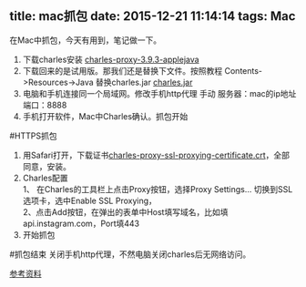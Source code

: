 title: mac抓包
date: 2015-12-21 11:14:14
tags:	Mac
---
在Mac中抓包，今天有用到，笔记做一下。  

1. 下载charles安装
[charles-proxy-3.9.3-applejava](/jar/charles-proxy-3.9.3-applejava.dmg)
2. 下载回来的是试用版。那我们还是替换下文件。按照教程
Contents->Resources->Java 替换charles.jar
[charles.jar](/jar/charles.jar)
3. 电脑和手机连接同一个局域网。修改手机http代理 手动
服务器：mac的ip地址
端口：8888
4. 手机打开软件，Mac中Charles确认。抓包开始

#HTTPS抓包
1. 用Safari打开，下载证书[charles-proxy-ssl-proxying-certificate.crt](/jar/charles-proxy-ssl-proxying-certificate.crt)，全部同意，安装。
2. Charles配置   
1、 在Charles的工具栏上点击Proxy按钮，选择Proxy Settings…
切换到SSL选项卡，选中Enable SSL Proxying，  
2、点击Add按钮，在弹出的表单中Host填写域名，比如填api.instagram.com，Port填443
3. 开始抓包  

#抓包结束
关闭手机http代理，不然电脑关闭charles后无网络访问。

[参考资料](http://blog.csdn.net/jiangwei0910410003/article/details/41620363)

<!--more-->